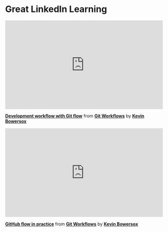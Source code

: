 <h1>Great LinkedIn Learning</h1>

<div style="position:relative;height:0;padding-bottom:56.25%"><iframe width="640" height="360" src="https://www.linkedin.com/learning/embed/git-workflows/development-workflow-with-git-flow?autoplay=false&claim=AQHchPoaxkRsjwAAAY_CuGLP7tfX-cDJ1ucONZn_Xuh0oLOkOLlL5z30yGdqG7Ha_Ne-lzsFbzeMq9BX9uiQ3fGG9XB4c_xDhQqKVZLrPCEAmzFHi94tZQxd0FJB5BdJeOyX1MzaumIFvPMdreT02NUWGh2hsEhp297KEpZqb35hpsia3ZdPDl5HU4feqdRp9fwNn9r-cwZAg51C9dwsgDHgeFMM_MXoJf9bUW8RxkWRS0-Er31cZRpjzZRbO4c-flINhaiZAIQ2KwOMq14i8vJSiWTEitvRAkyl6SzkRdYbvRmcZDmswAt-qn2ykr1kokPFR6EwQYhn66vsu9GlIO7BE-91gxo-GeJFly7bl39EMNHTZzmhQV153wPfqWkj7J92MwBu5f2pYE81N8CNMxkQEQ5oOrbjrwKqNUV_L0kPGoqcwtBALxseEv05F3kTpuU71UUD9mw7yC8HbS9e0Zqk596z6g1NjpvRymhJsg34bKpL8y7u-Uv6YIf-ticN8v_9UkUAeNPFpjV6AOQ9gTL7RMMbdHMcEw_PLsxQgH3epvl6cvVwXbzLWyEIMvWt7XmTRkK6B2E33nER4GU1_iwOQ9dN4DwiPmB4qYoG4aIQS7NJMTZcku4Enzxmq5DNYIY0kNWvTabSlPHxUKETY5nyPGGoatcKEfJZwkqBs5Agi2uQdkLPyeMmhLzQfHYzy7Vs3djHy4w1KbMZlTpFEqJUdza26Sd09hMGoHSJAyszboaziKs-S6WwRnaDGTU-NcT_ea-twqYLb4EG3xtWcakhYtqlyBNJ7b66rVqGckyj5LdfRBriF9Wk9xOirwcE3hK3MDnsurDy9MW94BqQrXut6nWc92PLbiDKs2NViyXvqx_4FfCG93tLpiLrvIn9MjmFZJxghBDUNO-mu0AlPRyIE0mu2kizb2HS7EcBAzBjPgnPKEEyX0YR03n3yH8z_d8d4mvcgMcLkkA3886VfNNwOLFMwPFfjqkHxEm_zdl_l1ynf09msODAgOOVIs6ko9Upjy6Afoe-TnZ-lW2eUZxu80K3GtsXpB-OsvSWXwSFTHhAT8AGm49BZ3antQEeW7c_TmhHvTnjEQ-4dG8EeIvJznLOrgUSPYzGyz4bZcL0squxJqLtxDZzc5__igoRl4tY3qM-LR1LUTmdjYG-j-b0vi0S8TWpQvw9iv8JKhdN6QIOX_Yt4HjmJ_8C3y5CkaISrIw" mozallowfullscreen="true" webkitallowfullscreen="true" allowfullscreen="true" frameborder="0" style="position:absolute;width:100%;height:100%;left:0"></iframe></div><p><strong><a href="https://www.linkedin.com/learning/git-workflows/development-workflow-with-git-flow?trk=embed_lil">Development workflow with Git flow</a></strong> from <strong><a href="https://www.linkedin.com/learning/git-workflows?trk=embed_lil">Git Workflows</a></strong> by <strong><a href="https://www.linkedin.com/learning/instructors/kevin-bowersox?trk=embed_lil">Kevin Bowersox</a></strong></p>


<div style="position:relative;height:0;padding-bottom:56.25%"><iframe width="640" height="360" src="https://www.linkedin.com/learning/embed/git-workflows/github-flow-in-practice?autoplay=false&claim=AQEEB7VPEcjqKwAAAY_C8jjWWXN9eyb3hdcQ_YmRcJ5y3VOOJfg9798lTYi0r2OkLZYW7VFRkby4hSzi857iI67z0TxcfaNoPxlBIAf9dH9ueGE18dmC9qFAwIgoIXcRNln_PldWgjvUwQ9W-r9RAlibbQwKgKfCGCE8HfdySTBl-fCBH_ycFpLyv4-w5SH1eG9lQ_w95hl6lg6Uezdq0dFViojPz_mTQHSQ82RcM1WfQHRP19cd0IgAbV4b8MevFdiE43JziJELIzK7uX7bK_L5NLcSQIkGZyOkAD_44ULLJLV9I2LiSn3Ku9omKjcugw4mFUe0bY5AUBVhraxvfTHkSWt6mV608d30qghvc_APY1XlUC7o5BI8uSRFj9XllxKh-kIWmMCn1shsFsSh3Me3SdFd84Dfyvgc5dBlat1bZKr8QuIPXxO9wjzpnSWwo7TvXx0k9ZLPMVQhpYjq_NbR2w7JCyG-pIRo3ytlSA34rFeox3hAIe7qb0imQBfijcUeGmAqOQgRzVIDuN0OyBrtyZVoGkNb9xnjO0spEhShx3vKCaf1d7Zig1vvf9HjwpkDUKUvRFBk7HTey87uV8N5hyW66Iuhsr1cySZ3yEfvyX95n_DAKWDwIn0VkDpXKUpnreyLXKAvY4gFNIRZrXjln9krNkiYmSxL0DQo_eMnMTJEHVmPn6Aj2_qwdRuRp7b88vO07TgcG267JC1_rUh6LQUyrIDPuJF8xbivY7jXbZKS_C2pu7q0ZC62MUeoYhZPPgtPS_7ZxFu7xjCa4by28BGEsQWGTLT6vOrT-6IAagI7EUJxVjgSYH-ceahooIwh0yRdw0k0XAvzwnRAgC3ZOtw3egzNsSUYSeq78I1VBnnIjEFXAL36ahpSPzzBRd0DmtHSmtGMzv6iNTC_rtWF8Vr-mr1tNLVxvNb-NPwzUsc-BVmCUP9KLnHQQGt39w7r2cGXjd_8Wwp0VC7zG57r47rsLHtTX6iahmDO9aGDtGXK8M2l4Hw2v3735Jg1eo4n6CVlvL2Z9WR6LKDOfTE_aqR67CvFVBaKzFEwdEy8kZvuXo1IhZbVZyE5iqcoT4o1WgBZy-DPmpaGjQifFsFNtzmOef-AJzNITYwqwD6LIovCLN_tWMxarkCIQkTMBpwvCemgbAcvb8qUi8OWWaURt2NclgMoy-W9FskxBtBVgWoJKgREBXtHN1OVTJYIsZJGhZA" mozallowfullscreen="true" webkitallowfullscreen="true" allowfullscreen="true" frameborder="0" style="position:absolute;width:100%;height:100%;left:0"></iframe></div><p><strong><a href="https://www.linkedin.com/learning/git-workflows/github-flow-in-practice?trk=embed_lil">GitHub flow in practice</a></strong> from <strong><a href="https://www.linkedin.com/learning/git-workflows?trk=embed_lil">Git Workflows</a></strong> by <strong><a href="https://www.linkedin.com/learning/instructors/kevin-bowersox?trk=embed_lil">Kevin Bowersox</a></strong></p>